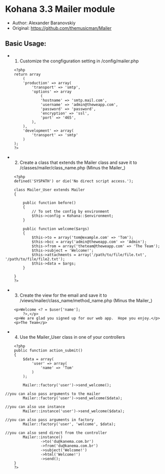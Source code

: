 Kohana 3.3 Mailer module
================================
* Author: Alexander Baranovskiy
* Original: https://github.com/themusicman/Mailer


Basic Usage:
-------------------------------
* 1. Customize the congfiguration setting in /config/mailer.php
```
    <?php
    return array
        (
        'production' => array(
            'transport' => 'smtp',
            'options' => array
                (
                'hostname' => 'smtp.mail.com',
                'username' => 'admin@theweapp.com',
                'password' => 'password',
                'encryption' => 'ssl',
                'port' => '465',
            ),
        ),
        'development' => array(
            'transport' => 'smtp'
        )
    );
    ?>
```


* 2. Create a class that extends the Mailer class and save it to /classes/mailer/class_name.php (Minus the Mailer_)
```
    <?php
    defined('SYSPATH') or die('No direct script access.');

    class Mailer_User extends Mailer
    {

        public function before()
        {
            // To set the config by environment
            $this->config = Kohana::$environment;
        }

        public function welcome($args)
        {
            $this->to = array('tom@example.com' => 'Tom');
            $this->bcc = array('admin@theweapp.com' => 'Admin');
            $this->from = array('theteam@theweapp.com' => 'The Team');
            $this->subject = 'Welcome!';
            $this->attachments = array('/path/to/file/file.txt', '/path/to/file/file2.txt');
            $this->data = $args;
        }

    }
    ?>
```

* 3. Create the view for the email and save it to /views/mailer/class_name/method_name.php (Minus the Mailer_)
```
    <p>Welcome <? = $user['name'];
        ?>,</p>
    <p>We are glad you signed up for our web app.  Hope you enjoy.</p>
    <p>The Team</p>
```

* 4. Use the Mailer_User class in one of your controllers
```
    <?php
    public function action_submit()
    {
        $data = array(
            'user' => array(
                'name' => 'Tom'
            )
        );

        Mailer::factory('user')->send_welcome();

//you can also pass arguments to the mailer
        Mailer::factory('user')->send_welcome($data);

//you can also use instance
        Mailer::instance('user')->send_welcome($data);

//you can also pass arguments in factory
        Mailer::factory('user', 'welcome', $data);

//you can also send direct from the controller
        Mailer::instance()
                ->to('du@kanema.com.br')
                ->from('du@kanema.com.br')
                ->subject('Welcome!')
                ->html('Welcome!')
                ->send();
    }
    ?>
```
